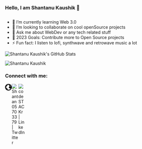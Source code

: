 ### Hello, I am Shantanu Kaushik 👋
  ##

- 🌱 I’m currently learning Web 3.0
- 👯 I’m looking to collaborate on cool openSource projects
- 💬 Ask me about WebDev or any tech related stuff
- 🥅 2023 Goals: Contribute more to Open Source projects
- ⚡ Fun fact: I listen to lofi, synthwave and retrowave music a lot

![Shantanu Kaushik's GitHub Stats](https://github-readme-stats.vercel.app/api?username=Aloneduckling&theme=great-gatsby&show_icons=true)

![Shantanu Kaushik](https://github-readme-stats.vercel.app/api/top-langs/?username=Aloneduckling&theme=great-gatsby&count_private=true&show_icons=true)

### Connect with me:

[<img align="left" alt="myWebsite" width="22px" src="https://raw.githubusercontent.com/iconic/open-iconic/master/svg/globe.svg" />][website]
[<img align="left" alt="Shantan05703379 | Twitter" width="22px" src="https://cdn.jsdelivr.net/npm/simple-icons@v3/icons/twitter.svg" />][twitter]
[<img align="left" alt="codeSTACKr | LinkedIn" width="22px" src="https://cdn.jsdelivr.net/npm/simple-icons@v3/icons/linkedin.svg" />][linkedin]






[website]: https://shantanu-kaushik.herokuapp.com/
[twitter]: https://twitter.com/Shantan05703379
[linkedin]: https://www.linkedin.com/in/shantanu-kaushik-731258176/
